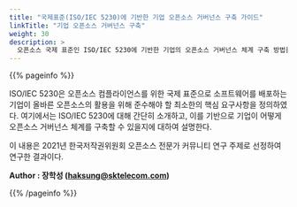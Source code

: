 ```yaml
---
title: "국제표준(ISO/IEC 5230)에 기반한 기업 오픈소스 거버넌스 구축 가이드"
linkTitle: "기업 오픈소스 거버넌스 구축"
weight: 30
description: >
  오픈소스 국제 표준인 ISO/IEC 5230에 기반한 기업의 오픈소스 거버넌스 체계 구축 방법을 설명한다. 
---
```


{{% pageinfo %}}

ISO/IEC 5230은 오픈소스 컴플라이언스를 위한 국제 표준으로 소프트웨어를 배포하는 기업이 올바른 오픈소스의 활용을 위해 준수해야 할 최소한의 핵심 요구사항을 정의하였다. 여기에서는 ISO/IEC 5230에 대해 간단히 소개하고, 이를 기반으로 기업이 어떻게 오픈소스 거버넌스 체계를 구축할 수 있을지에 대하여 설명한다. 

이 내용은 2021년 한국저작권위원회 오픈소스 전문가 커뮤니티 연구 주제로 선정하여 연구한 결과이다. 

**Author : 장학성 (haksung@sktelecom.com)**

{{% /pageinfo %}}
